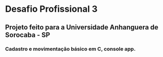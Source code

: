 # Desafio Profissional 3
## Projeto feito para a Universidade Anhanguera de Sorocaba - SP

### Cadastro e movimentação básico em C, console app.
